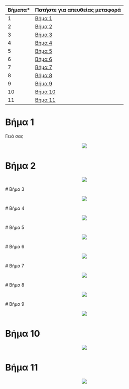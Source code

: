 | Βήματα* | Πατήστε για απευθείας μεταφορά|
| --- | --- |
| 1 | [Βήμα 1](#Bήμα-1) |
| 2 | [Βήμα 2](#Bήμα-2) |
| 3 | [Βήμα 3](#Bήμα-3) |
| 4 | [Βήμα 4](#Bήμα-4) |
| 5 | [Βήμα 5](#Bήμα-5) |
| 6 | [Βήμα 6](#Bήμα-6) |
| 7 | [Βήμα 7](#Bήμα-7) |
| 8 | [Βήμα 8](#Bήμα-8) |
| 9 | [Βήμα 9](#Bήμα-9) |
| 10 | [Βήμα 10](#Bήμα-10) |
| 11 | [Βήμα 11](#Βήμα-11)|

# Βήμα 1

Γειά σας

<p align="center">
<img src="https://github.com/xar1sgeovlacp2019059/East-the-fighter-nyaa/blob/main/collection/%CE%B2%CE%AE%CE%BC%CE%B1%201.png">
</p>

# Βήμα 2 
<p align="center">
<img src="https://github.com/xar1sgeovlacp2019059/East-the-fighter-nyaa/blob/main/collection/%CE%B2%CE%AE%CE%BC%CE%B1%202.png">
</p>
# Βήμα 3
<p align="center">
<img src="https://github.com/xar1sgeovlacp2019059/East-the-fighter-nyaa/blob/main/collection/%CE%B2%CE%AE%CE%BC%CE%B1%203.png">
</p>
# Βήμα 4
<p align="center">
<img src="https://github.com/xar1sgeovlacp2019059/East-the-fighter-nyaa/blob/main/collection/%CE%B2%CE%AE%CE%BC%CE%B1%204.png">
</p>
# Βήμα 5
<p align="center">
<img src="https://github.com/xar1sgeovlacp2019059/East-the-fighter-nyaa/blob/main/collection/%CE%B2%CE%AE%CE%BC%CE%B1%205.png">
</p>
# Βήμα 6
<p align="center">
<img src="https://github.com/xar1sgeovlacp2019059/East-the-fighter-nyaa/blob/main/collection/%CE%B2%CE%AE%CE%BC%CE%B1%206.png">
</p>
# Βήμα 7
<p align="center">
<img src="https://github.com/xar1sgeovlacp2019059/East-the-fighter-nyaa/blob/main/collection/%CE%B2%CE%AE%CE%BC%CE%B1%207.png">
</p>
# Βήμα 8
<p align="center">
<img src="https://github.com/xar1sgeovlacp2019059/East-the-fighter-nyaa/blob/main/collection/%CE%B2%CE%AE%CE%BC%CE%B1%208.png">
</p>
# Βήμα 9

<p align="center">
<img src="https://github.com/xar1sgeovlacp2019059/East-the-fighter-nyaa/blob/main/collection/%CE%B2%CE%AE%CE%BC%CE%B1%209.png">
</p>

# Βήμα 10
<p align="center">
<img src="https://github.com/xar1sgeovlacp2019059/East-the-fighter-nyaa/blob/main/collection/%CE%B2%CE%AE%CE%BC%CE%B1%2010.png">
</p>

# Βήμα 11
<p align="center">
<img src="https://github.com/xar1sgeovlacp2019059/East-the-fighter-nyaa/blob/main/collection/%CE%B2%CE%AE%CE%BC%CE%B1%2011.png">
</p>
